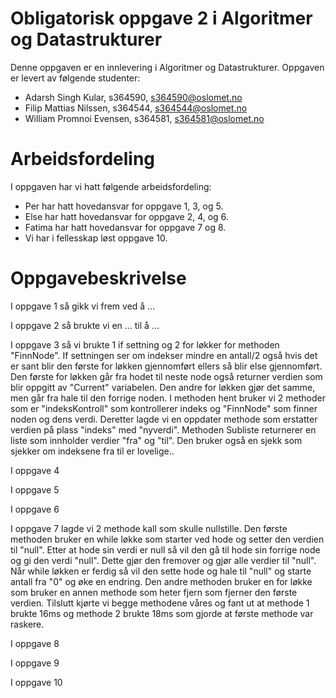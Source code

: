 # Obligatorisk oppgave 2 i Algoritmer og Datastrukturer

Denne oppgaven er en innlevering i Algoritmer og Datastrukturer. 
Oppgaven er levert av følgende studenter:
* Adarsh Singh Kular, s364590, s364590@oslomet.no
* Filip Mattias Nilssen, s364544, s364544@oslomet.no
* William Promnoi Evensen, s364581, s364581@oslomet.no

# Arbeidsfordeling

I oppgaven har vi hatt følgende arbeidsfordeling:
* Per har hatt hovedansvar for oppgave 1, 3, og 5. 
* Else har hatt hovedansvar for oppgave 2, 4, og 6. 
* Fatima har hatt hovedansvar for oppgave 7 og 8. 
* Vi har i fellesskap løst oppgave 10. 

# Oppgavebeskrivelse

I oppgave 1 så gikk vi frem ved å ...

I oppgave 2 så brukte vi en ... til å ...

I oppgave 3 så vi brukte 1 if settning og 2 for løkker for methoden "FinnNode". 
If settningen ser om indekser mindre en antall/2 også hvis det er sant blir den første for løkken gjennomført ellers så blir else gjennomført. 
Den første for løkken går fra hodet til neste node også returner verdien som blir oppgitt av "Current" variabelen.
Den andre for løkken gjør det samme, men går fra hale til den forrige noden.
I methoden hent bruker vi 2 methoder som er "indeksKontroll" som kontrollerer indeks og "FinnNode" som finner noden og dens verdi.
Deretter lagde vi en oppdater methode som erstatter verdien på plass "indeks" med "nyverdi".
Methoden Subliste returnerer en liste som innholder verdier "fra" og "til". Den bruker også en sjekk som sjekker om indeksene fra til er lovelige..

I oppgave 4 

I oppgave 5 

I oppgave 6 

I oppgave 7 lagde vi 2 methode kall som skulle nullstille. Den første methoden bruker en while løkke som starter ved hode og setter den verdien til "null".
Etter at hode sin verdi er null så vil den gå til hode sin forrige node og gi den verdi "null". Dette gjør den fremover og gjør alle verdier til "null".
Når while løkken er ferdig så vil den sette hode og hale til "null" og starte antall fra "0" og øke en endring.
Den andre methoden bruker en for løkke som bruker en annen methode som heter fjern som fjerner den første verdien.
Tilslutt kjørte vi begge methodene våres og fant ut at methode 1 brukte 16ms og methode 2 brukte 18ms som gjorde at første methode var raskere.

I oppgave 8 

I oppgave 9 

I oppgave 10 
